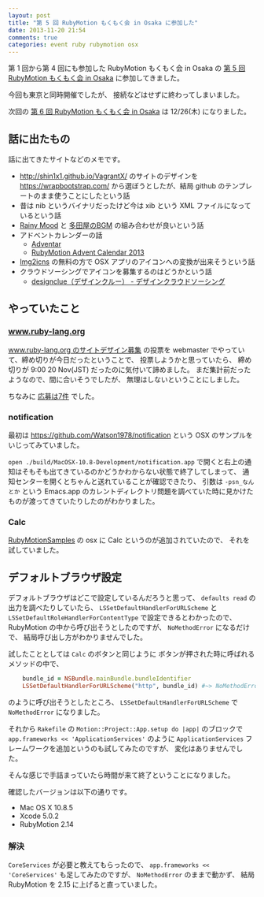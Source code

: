 ```yaml
---
layout: post
title: "第 5 回 RubyMotion もくもく会 in Osaka に参加した"
date: 2013-11-20 21:54
comments: true
categories: event ruby rubymotion osx
---
```

第 1 回から第 4 回にも参加した RubyMotion もくもく会 in Osaka の
[第 5 回 RubyMotion もくもく会 in Osaka](http://connpass.com/event/3871/)
に参加してきました。

今回も東京と同時開催でしたが、
接続などはせずに終わってしまいました。

次回の
[第 6 回 RubyMotion もくもく会 in Osaka](http://connpass.com/event/4211/)
は 12/26(木) になりました。

<!--more-->

## 話に出たもの

話に出てきたサイトなどのメモです。

- http://shin1x1.github.io/VagrantX/
  のサイトのデザインを
  https://wrapbootstrap.com/
  から選ぼうとしたが、結局 github のテンプレートのまま使うことにしたという話
- 昔は nib というバイナリだったけど今は xib という XML ファイルになっているという話
- [Rainy Mood](http://www.rainymood.com/)
  と
  [多田屋のBGM](http://tadaya.net/blog/2012/12/01)
  の組み合わせが良いという話
- アドベントカレンダーの話
  - [Adventar](http://www.adventar.org/)
  - [RubyMotion Advent Calendar 2013](http://qiita.com/advent-calendar/2013/rubymotion)
- [Img2icns](http://www.img2icnsapp.com/) の無料の方で OSX アプリのアイコンへの変換が出来そうという話
- クラウドソーシングでアイコンを募集するのはどうかという話
  - [designclue（デザインクルー） - デザインクラウドソーシング](http://www.designclue.co/)

## やっていたこと

### www.ruby-lang.org

[www.ruby-lang.org のサイトデザイン募集](https://www.ruby-lang.org/ja/news/2013/09/28/design-contest/)
の投票を webmaster でやっていて、締め切りが今日だったということで、
投票しようかと思っていたら、
締め切りが 9:00 20 Nov(JST) だったのに気付いて諦めました。
まだ集計前だったようなので、間に合いそうでしたが、
無理はしないということにしました。

ちなみに
[応募は7件](https://github.com/ruby/www.ruby-lang.org/issues?labels=contest)
でした。

### notification

最初は
https://github.com/Watson1978/notification
という OSX のサンプルをいじってみていました。

`open ./build/MacOSX-10.8-Development/notification.app`
で開くと右上の通知はそもそも出てきているのかどうかわからない状態で終了してしまって、
通知センターを開くとちゃんと送れていることが確認できたり、
引数は `-psn_なんとか` という
Emacs.app のカレントディレクトリ問題を調べていた時に見かけたものが渡ってきていたりしたのがわかりました。

### Calc

[RubyMotionSamples](https://github.com/HipByte/RubyMotionSamples)
の osx に Calc というのが追加されていたので、
それを試していました。

## デフォルトブラウザ設定

デフォルトブラウザはどこで設定しているんだろうと思って、
`defaults read`
の出力を調べたりしていたら、
`LSSetDefaultHandlerForURLScheme`
と
`LSSetDefaultRoleHandlerForContentType`
で設定できるとわかったので、
RubyMotion の中から呼び出そうとしたのですが、
`NoMethodError`
になるだけで、
結局呼び出し方がわかりませんでした。

試したこととしては `Calc` のボタンと同じように
ボタンが押された時に呼ばれるメソッドの中で、

```ruby
    bundle_id = NSBundle.mainBundle.bundleIdentifier
    LSSetDefaultHandlerForURLScheme("http", bundle_id) #~> NoMethodError
```

のように呼び出そうとしたところ、
`LSSetDefaultHandlerForURLScheme`
で
`NoMethodError`
になりました。

それから `Rakefile` の
`Motion::Project::App.setup do |app|`
のブロックで
`app.frameworks << 'ApplicationServices'`
のように
`ApplicationServices`
フレームワークを追加というのも試してみたのですが、
変化はありませんでした。

そんな感じで手詰まっていたら時間が来て終了ということになりました。

確認したバージョンは以下の通りです。

- Mac OS X 10.8.5
- Xcode 5.0.2
- RubyMotion 2.14

### 解決

`CoreServices` が必要と教えてもらったので、
`app.frameworks << 'CoreServices'`
も足してみたのですが、
`NoMethodError`
のままで動かず、
結局
RubyMotion を 2.15 に上げると直っていました。
